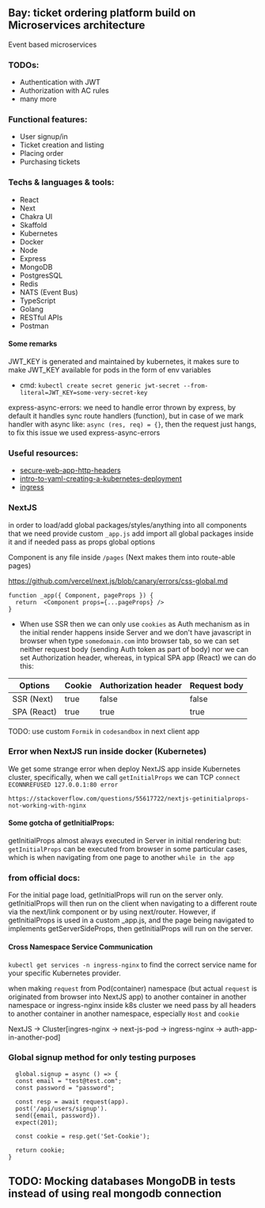 ## Bay: ticket ordering platform build on Microservices architecture

Event based microservices

### TODOs:

- Authentication with JWT
- Authorization with AC rules
- many more

### Functional features:

- User signup/in
- Ticket creation and listing
- Placing order
- Purchasing tickets

### Techs & languages & tools:

- React
- Next
- Chakra UI
- Skaffold
- Kubernetes
- Docker
- Node
- Express
- MongoDB
- PostgresSQL
- Redis
- NATS (Event Bus)
- TypeScript
- Golang
- RESTful APIs
- Postman

#### Some remarks

JWT_KEY is generated and maintained by kubernetes, it makes sure to make JWT_KEY available for pods in the form of env variables

- cmd: `kubectl create secret generic jwt-secret --from-literal=JWT_KEY=some-very-secret-key`

express-async-errors: we need to handle error thrown by express, by default it handles sync route handlers (function), but in case of we mark handler with async like: `async (res, req) = {}`, then the request just hangs, to fix this issue we used express-async-errors

### Useful resources:

- [secure-web-app-http-headers](https://www.smashingmagazine.com/2017/04/secure-web-app-http-headers)
- [intro-to-yaml-creating-a-kubernetes-deployment](https://www.mirantis.com/blog/introduction-to-yaml-creating-a-kubernetes-deployment)
- [ingress](https://kubernetes.io/docs/concepts/services-networking/ingress)

### NextJS

in order to load/add global packages/styles/anything into all components that we need provide custom `_app.js`
add import all global packages inside it and if needed pass as props global options

Component is any file inside `/pages` (Next makes them into route-able pages)

https://github.com/vercel/next.js/blob/canary/errors/css-global.md

```
function _app({ Component, pageProps }) {
  return  <Component props={...pageProps} />
}
```

- When use SSR then we can only use `cookies` as Auth mechanism as in the initial render happens inside Server
  and we don't have javascript in browser when type `somedomain.com` into browser tab, so we can set neither request body (sending Auth token as part of body) nor we can set Authorization header, whereas, in typical SPA app (React)
  we can do this:

| Options     | Cookie | Authorization header | Request body |
| ----------- | ------ | -------------------- | ------------ |
| SSR (Next)  | true   | false                | false        |
| SPA (React) | true   | true                 | true         |

TODO: use custom `Formik` in `codesandbox` in next client app

### Error when NextJS run inside docker (Kubernetes)

We get some strange error when deploy NextJS app inside Kubernetes cluster, specifically,
when we call `getInitialProps` we can TCP `connect ECONNREFUSED 127.0.0.1:80 error`

`https://stackoverflow.com/questions/55617722/nextjs-getinitialprops-not-working-with-nginx`

#### Some gotcha of getInitialProps:

getInitialProps almost always executed in Server in initial rendering but:
`getInitialProps` can be executed from browser in some particular cases, which is when
navigating from one page to another `while in the app`

### from official docs:

For the initial page load, getInitialProps will run on the server only. getInitialProps will then run on the client when navigating to a different route via the next/link component or by using next/router. However, if getInitialProps is used in a custom \_app.js, and the page being navigated to implements getServerSideProps, then getInitialProps will run on the server.

#### Cross Namespace Service Communication

`kubectl get services -n ingress-nginx` to find the correct service name for your specific Kubernetes provider.

when making `request` from Pod(container) namespace (but actual `request` is originated from browser into NextJS app) to another container in another namespace or ingress-nginx inside k8s cluster we need pass by all headers to another container in another namespace,
especially `Host` and `cookie`

NextJS -> Cluster[ingres-nginx -> next-js-pod -> ingress-nginx -> auth-app-in-another-pod]

### Global signup method for only testing purposes

```
  global.signup = async () => {
  const email = "test@test.com";
  const password = "password";

  const resp = await request(app).
  post('/api/users/signup').
  send({email, password}).
  expect(201);

  const cookie = resp.get('Set-Cookie');

  return cookie;
}
```

## TODO: Mocking databases MongoDB in tests instead of using real mongodb connection
